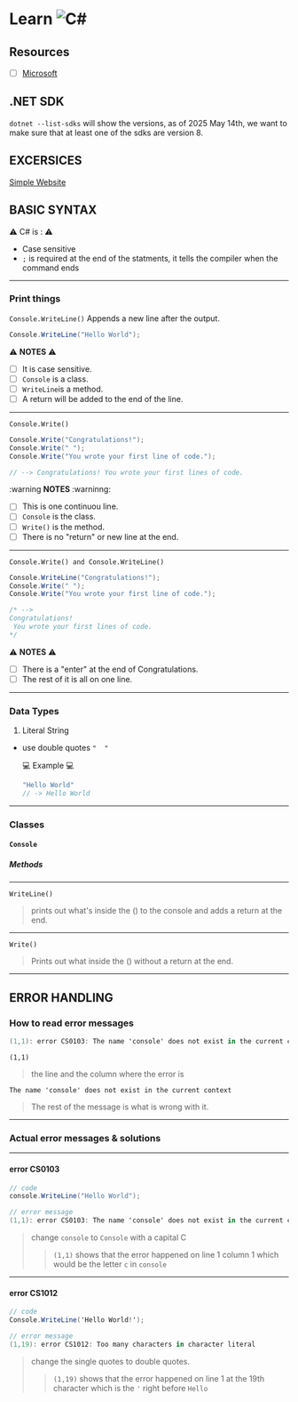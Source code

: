 # Learn ![C#](https://img.shields.io/badge/c%23-%23239120.svg?style=for-the-badge&logo=csharp&logoColor=white)

## Resources

- [ ] [Microsoft](https://learn.microsoft.com/en-us/training/modules/csharp-write-first/)

## .NET SDK

`dotnet --list-sdks` will show the versions, as of 2025 May 14th, we want to make sure that at least one of the sdks are version 8.

## EXCERSICES

[Simple Website](/simple-website-c-sharp)

## BASIC SYNTAX

:warning: C# is : :warning:

- Case sensitive
- `;` is required at the end of the statments, it  tells the compiler when the command ends

___

### **Print things**

`Console.WriteLine()`
Appends a new line after the output.

```cs
Console.WriteLine("Hello World");
```

:warning: **NOTES** :warning:  

- [ ] It is case sensitive.  
- [ ] `Console` is a class.  
- [ ] `WriteLine`is a method.
- [ ] A return will be added to the end of the line.

___

`Console.Write()`

```cs
Console.Write("Congratulations!");
Console.Write(" ");
Console.Write("You wrote your first line of code.");

// --> Congratulations! You wrote your first lines of code.
```

:warning **NOTES** :warninng:

- [ ] This is one continuou line.
- [ ] `Console` is the class.
- [ ] `Write()` is the method.
- [ ] There is no "return" or new line at the end.

___

`Console.Write() and Console.WriteLine()`

```cs
Console.WriteLine("Congratulations!");
Console.Write(" ");
Console.Write("You wrote your first line of code.");

/* --> 
Congratulations!
 You wrote your first lines of code.
*/
```

:warning: **NOTES** :warning:

- [ ] There is a "enter" at the end of Congratulations.
- [ ] The rest of it is all on one line.

___

### Data Types  

1. Literal String

- use double quotes ` "  " `  

   :computer: Example :computer:

    ```cs
    "Hello World"
    // -> Hello World
    ```

___

### **Classes**

#### **`Console`**  

##### Methods

<!-- template of methods 

`Write()`

> Prints out what inside the () without a return at the end.

___
-->

___

`WriteLine()`

> prints out what's inside the () to the console and adds a return at the end.  

___

`Write()`

> Prints out what inside the () without a return at the end.

___

## ERROR HANDLING

### How to read error messages

```cs
(1,1): error CS0103: The name 'console' does not exist in the current context
```

`(1,1)`
> the line and the column where the error is  

`The name 'console' does not exist in the current context`
> The rest of the message is what is wrong with it.

___

### Actual error messages & solutions

___

#### error CS0103

```cs
// code
console.WriteLine("Hello World");

// error message
(1,1): error CS0103: The name 'console' does not exist in the current context
```

> change `console` to `Console` with a capital C
>> `(1,1)` shows that the error happened on line 1 column 1 which would be the letter `c` in `console`

___

#### error CS1012

```cs
// code
Console.WriteLine('Hello World!');

// error message
(1,19): error CS1012: Too many characters in character literal
```

> change the single quotes to double quotes.
>> `(1,19)` shows that the error happened on line 1 at the 19th character which is the `'` right before `Hello`
